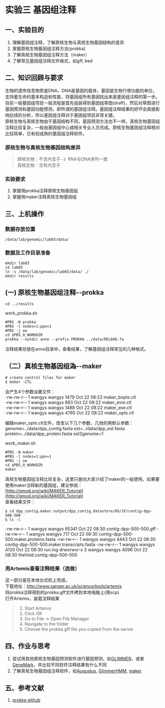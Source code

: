 # 实验三 基因组注释  
## 一、实验目的  
1. 理解基因组注释，了解原核生物与真核生物基因结构的差异
2. 掌握原核生物基因组注释方法(prokka)
3. 了解真核生物基因组注释方法（maker）
4. 了解常见基因组注释文件格式，如gff, bed


## 二、知识回顾与要求  
生物的遗传信息物质是DNA，DNA是基因的载体，基因是生物行使功能的单位，支持着生命的基本构造和性能，将基因组所有基因找出来是基因组注释的第一步。目前一般基因组项目一般流程是首先组装得到基因组草图(draft)，然后对草图进行基因预测和基因功能预测，即所谓的基因组注释。基因组注释结果的好坏会直接影响后续的分析，所以基因组注释对于基因组项目非常关键。   
原核生物与真核生物由于基因结构不同，基因预测方法也不一样。真核生物基因组注释比较复杂，一般由基因组中心或相关专业人员完成。原核生物基因组注释相对比较简单，已有较成熟的基因组注释软件。    

### 原核生物与真核生物基因结构差异
> 原核生物：不含内含子 -》RNA与DNA序列一致  
> 真核生物：含有内含子

### 实验要求  
1. 掌握用prokka注释原核生物基因组  
2. 掌握用maker注释真核生物基因组  

## 三、上机操作  
### 数据存放位置  
```
/data/lab/genomic/lab03/data/
```

### 数据及工作目录准备  
```
mkdir lab03
cd lab03
ln -s /data/lab/genomic/lab03/data/ ./
mkdir results

```

## (一) 原核生物基因组注释--prokka    
```
cd ../results

```

work_prokka.sh  
```
#PBS -N prokka
#PBS -l nodes=1:ppn=1
#PBS -j oe
cd $PBS_O_WORKDIR
prokka --outdir anno --prefix PROKKA ../data/REL606.fa

```
注释结果存放在anno目录中，查看结果，了解基因组注释常见的几种格式。  

## （二）真核生物基因组溈--maker  
```
# create control files for maker
$ maker -CTL
```
会产生4个参数设置文件：  
-rw-rw-r-- 1 wangys wangys  1479 Oct 22 08:22 maker_bopts.ctl  
-rw-rw-r-- 1 wangys wangys   893 Oct 22 08:22 maker_evm.ctl  
-rw-rw-r-- 1 wangys wangys  1488 Oct 22 08:22 maker_exe.ctl  
-rw-rw-r-- 1 wangys wangys  4765 Oct 22 08:22 maker_opts.ctl  

编辑maker_opts.ctl文件，改变以下几个参数，几他的用默认参数：  
genome=../data/dpp_contig.fasta
est=../data/dpp_est.fasta
protein=../data/dpp_protein.fasta
est2genome=1

work_maker.sh
```
#PBS -N maker
#PBS -l nodes=1:ppn=1
#PBS -j oe
cd $PBS_O_WORKDIR
maker
```
真核生物基因组注释比较复杂，这里只是向大家介绍了maker的一般使用，如果要使用maker注释新的基因组，建议参阅：[http://gmod.org/wiki/MAKER_Tutorial](http://gmod.org/wiki/MAKER_Tutorial)  
查看结果文件：  
```
$ cd dpp_contig.maker.output/dpp_contig_datastore/05/1F/contig-dpp-500-500
$ ls -l
```
-rw-rw-r-- 1 wangys wangys 65341 Oct 22 08:30 contig-dpp-500-500.gff
-rw-rw-r-- 1 wangys wangys   717 Oct 22 08:30 contig-dpp-500-500.maker.proteins.fasta
-rw-rw-r-- 1 wangys wangys  4443 Oct 22 08:30 contig-dpp-500-500.maker.transcripts.fasta
-rw-rw-r-- 1 wangys wangys  4120 Oct 22 08:30 run.log
drwxrwxr-x 3 wangys wangys  4096 Oct 22 08:30 theVoid.contig-dpp-500-500

### 用Artemis查看注释结果（选做）  
这一部分是在本地台式机上完成。  
下载地址：http://www.sanger.ac.uk/science/tools/artemis  
将prokka注释得到的prokka.gff文件拷到本地电脑上(用scp)  
打开Artemis，装载注释结果  
>    1. Start Artemis  
>    2. Click OK  
>    3. Go to File -> Open File Manager  
>    4. Navigate to the folder  
>    5. Choose the prokka.gff file you copied from the server

## 四、作业与思考  
1. 尝试用其他原核生物基因预测软件进行基因预测，如[GLIMMER](http://ccb.jhu.edu/software/glimmer/index.shtml)，或者[GeneMark](http://topaz.gatech.edu/GeneMark/)，并比较不同软件注释结果有什么不同
2. 了解真核生物基因组注释软件，如[Augustus](http://bioinf.uni-greifswald.de/augustus/), [GlimmerHMM](http://ccb.jhu.edu/software/glimmerhmm/), [maker](http://www.yandell-lab.org/software/maker.html)

## 五、参考文献  
1. [prokka github](https://github.com/tseemann/prokka)
 
